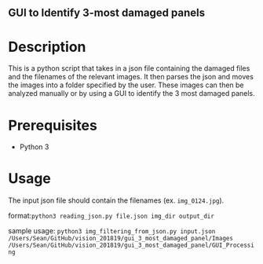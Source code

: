 GUI to Identify 3-most damaged panels
---
# Description
This is a python script that takes in a json file containing the damaged files and the filenames of the relevant images. It then parses the json and moves the images into a folder specified by the user. These images can then be analyzed manually or by using a GUI to identify the 3 most damaged panels.

# Prerequisites
- Python 3

# Usage
The input json file should contain the filenames (ex. `img_0124.jpg`). 

format:`python3 reading_json.py file.json img_dir output_dir`

sample usage:
`python3 img_filtering_from_json.py input.json /Users/Sean/GitHub/vision_201819/gui_3_most_damaged_panel/Images /Users/Sean/GitHub/vision_201819/gui_3_most_damaged_panel/GUI_Processing`
